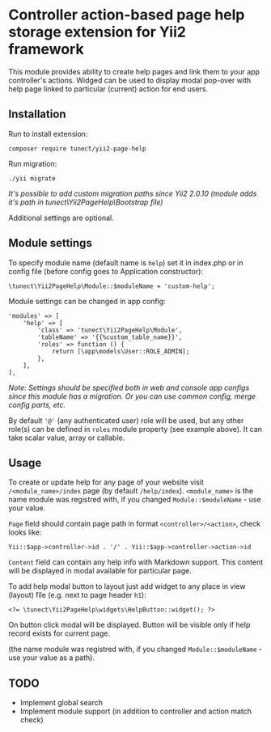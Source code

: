 # Controller action-based page help storage extension for Yii2 framework

This module provides ability to create help pages and link them to your app controller's actions. Widged can be used to display modal pop-over with help page linked to particular (current) action for end users.

## Installation

Run to install extension:

	composer require tunect/yii2-page-help

Run migration:

	./yii migrate

*It's possible to add custom migration paths since Yii2 2.0.10 (module adds it's path in tunect\Yii2PageHelp\Bootstrap file)*

Additional settings are optional.

## Module settings

To specify module name (default name is `help`) set it in index.php or in config file (before config goes to Application constructor):

	\tunect\Yii2PageHelp\Module::$moduleName = 'custom-help';

Module settings can be changed in app config:

	'modules' => [
		'help' => [
			'class' => 'tunect\Yii2PageHelp\Module',
			'tableName' => '{{%custom_table_name}}',
			'roles' => function () {
				return [\app\models\User::ROLE_ADMIN];
			},
		],
	],

*Note: Settings should be specified both in web and console app configs since this module has a migration. Or you can use common config, merge config parts, etc.*

By default `'@'` (any authenticated user) role will be used, but any other role(s) can be defined in `roles` module property (see example above). It can take scalar value, array or callable.

## Usage

To create or update help for any page of your website visit `/<module_name>/index` page (by default `/help/index`). `<module_name>` is the name module was registred with, if you changed `Module::$moduleName` - use your value.

`Page` field should contain page path in format `<controller>/<action>`, check looks like:

	Yii::$app->controller->id . '/' . Yii::$app->controller->action->id

`Content` field can contain any help info with Markdown support. This content will be displayed in modal available for particular page.

To add help modal button to layout just add widget to any place in view (layout) file (e.g. next to page header `h1`):

	<?= \tunect\Yii2PageHelp\widgets\HelpButton::widget(); ?>

On button click modal will be displayed. Button will be visible only if help record exists for current page.

(the name module was registred with, if you changed `Module::$moduleName` - use your value as a path).

## TODO

* Implement global search
* Implement module support (in addition to controller and action match check)
